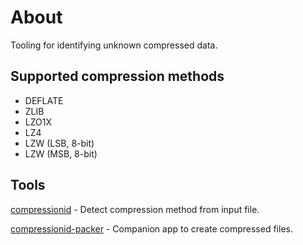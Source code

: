 # About

Tooling for identifying unknown compressed data.


## Supported compression methods

- DEFLATE
- ZLIB
- LZO1X
- LZ4
- LZW (LSB, 8-bit)
- LZW (MSB, 8-bit)


## Tools

[compressionid](cmd/compressionid/README.md) - Detect compression method from input file.

[compressionid-packer](cmd/compressionid-packer/README.md) - Companion app to create compressed files.
